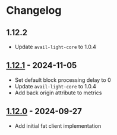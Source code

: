 # Changelog

## 1.12.2

- Update `avail-light-core` to 1.0.4

## [1.12.1](https://github.com/availproject/avail-light/releases/tag/avail-light-fat-v1.12.1) - 2024-11-05

- Set default block processing delay to 0
- Update `avail-light-core` to 1.0.4
- Add back origin attribute to metrics

## [1.12.0](https://github.com/availproject/avail-light/releases/tag/avail-light-fat-v1.12.0) - 2024-09-27

- Add initial fat client implementation
